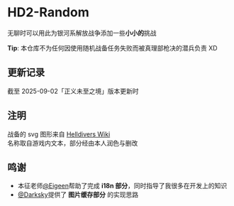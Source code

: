 # HD2-Random

无聊时可以用此为银河系解放战争添加一些**小小的**挑战

**Tip**: 本仓库不为任何因使用随机战备任务失败而被真理部枪决的潜兵负责 XD

## 更新记录

截至 2025-09-02「正义未至之境」版本更新时

## 注明

战备的 svg 图形来自 [Helldivers Wiki](https://helldivers.wiki.gg/)  
名称取自游戏内文本，部分经由本人润色与删改  

## 鸣谢

- 本征老师[@Eigeen](https://github.com/eigeen)帮助了完成 **i18n 部分**，同时指导了我很多在开发上的知识
- [@Darksky](https://github.com/DarkskyX15)提供了 **图片缓存部分** 的实现思路
